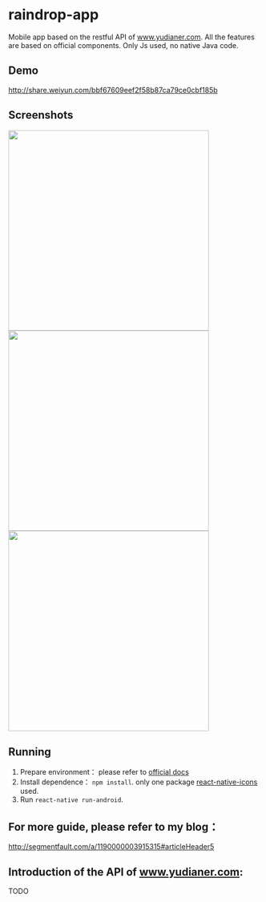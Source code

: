 # raindrop-app
Mobile app based on the restful API of www.yudianer.com.
All the features are based on official components. Only Js used, no native Java code.

## Demo
http://share.weiyun.com/bbf67609eef2f58b87ca79ce0cbf185b
## Screenshots

<img src="https://cloud.githubusercontent.com/assets/7335304/10759708/d18f7338-7cf3-11e5-8257-e52dc7088d0b.jpg" height="400"/>
<img src="https://cloud.githubusercontent.com/assets/7335304/10759707/d18ed6d0-7cf3-11e5-8714-168ebc5a142d.jpg" height="400"/>
<img src="https://cloud.githubusercontent.com/assets/7335304/10759706/d18df012-7cf3-11e5-99e9-36af81ae81be.jpg" height="400"/>

## Running
1. Prepare environment： please refer to [official docs](https://facebook.github.io/react-native/docs/getting-started.html#content)
2. Install dependence： `npm install`. only one package [react-native-icons](https://github.com/corymsmith/react-native-icons) used.
3. Run `react-native run-android`.

## For more guide, please refer to my blog：
http://segmentfault.com/a/1190000003915315#articleHeader5

## Introduction of the API of www.yudianer.com:
TODO
